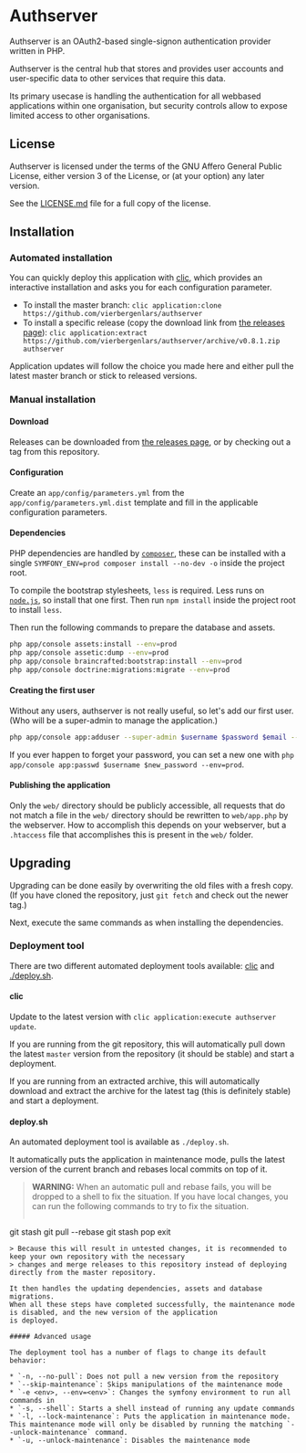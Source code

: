 # Authserver

Authserver is an OAuth2-based single-signon authentication provider written in PHP.

Authserver is the central hub that stores and provides user accounts and user-specific data to other services that
require this data.

Its primary usecase is handling the authentication for all webbased applications within one organisation,
but security controls allow to expose limited access to other organisations.

## License

Authserver is licensed under the terms of the GNU Affero General Public License, either version 3 of the License,
or (at your option) any later version.

See the [LICENSE.md](https://github.com/vierbergenlars/authserver/blob/master/LICENSE.md) file for a full copy of the license.

## Installation

### Automated installation

You can quickly deploy this application with [clic](https://github.com/vierbergenlars/clic),
which provides an interactive installation and asks you for each configuration parameter.

 * To install the master branch: `clic application:clone https://github.com/vierbergenlars/authserver`
 * To install a specific release (copy the download link from [the releases page](https://github.com/vierbergenlars/authserver/releases)): `clic application:extract https://github.com/vierbergenlars/authserver/archive/v0.8.1.zip authserver`

Application updates will follow the choice you made here and either pull the latest master branch or stick to released versions.

### Manual installation

#### Download

Releases can be downloaded from [the releases page](https://github.com/vierbergenlars/authserver/releases),
or by checking out a tag from this repository.

#### Configuration

Create an `app/config/parameters.yml` from the `app/config/parameters.yml.dist` template and fill in the applicable
configuration parameters.

#### Dependencies

PHP dependencies are handled by [`composer`](https://getcomposer.org/),
these can be installed with a single `SYMFONY_ENV=prod composer install --no-dev -o` inside the project root.

To compile the bootstrap stylesheets, `less` is required. Less runs on  [`node.js`](https://nodejs.org/),
so install that one first. Then run `npm install` inside the project root to install `less`.

Then run the following commands to prepare the database and assets.

```bash
php app/console assets:install --env=prod
php app/console assetic:dump --env=prod
php app/console braincrafted:bootstrap:install --env=prod
php app/console doctrine:migrations:migrate --env=prod
```

#### Creating the first user

Without any users, authserver is not really useful, so let's add our first user.
(Who will be a super-admin to manage the application.)

```bash
php app/console app:adduser --super-admin $username $password $email --env=prod
```

If you ever happen to forget your password,
you can set a new one with `php app/console app:passwd $username $new_password --env=prod`.

#### Publishing the application

Only the `web/` directory should be publicly accessible, all requests that do not match a file in the `web/` directory
should be rewritten to `web/app.php` by the webserver. How to accomplish this depends on your webserver,
but a `.htaccess` file that accomplishes this is present in the `web/` folder.

## Upgrading

Upgrading can be done easily by overwriting the old files with a fresh copy.
(If you have cloned the repository, just `git fetch` and check out the newer tag.)

Next, execute the same commands as when installing the dependencies.

### Deployment tool

There are two different automated deployment tools available: [clic](#clic) and [./deploy.sh](#deploy-sh).

#### clic

Update to the latest version with `clic application:execute authserver update`.

If you are running from the git repository, this will automatically pull down the latest `master` version from the repository
(it should be stable) and start a deployment.

If you are running from an extracted archive, this will automatically download and extract the archive for the latest tag
(this is definitely stable) and start a deployment.

#### deploy.sh

An automated deployment tool is available as `./deploy.sh`.

It automatically puts the application in maintenance mode,
pulls the latest version of the current branch and rebases local commits on top of it.

> **WARNING:** When an automatic pull and rebase fails, you will be dropped to a shell to fix the situation.
> If you have local changes, you can run the following commands to try to fix the situation.
> ```bash
git stash
git pull --rebase
git stash pop
exit
```
> Because this will result in untested changes, it is recommended to keep your own repository with the necessary
> changes and merge releases to this repository instead of deploying directly from the master repository.

It then handles the updating dependencies, assets and database migrations.
When all these steps have completed successfully, the maintenance mode is disabled, and the new version of the application
is deployed.

##### Advanced usage

The deployment tool has a number of flags to change its default behavior:

* `-n, --no-pull`: Does not pull a new version from the repository
* `--skip-maintenance`: Skips manipulations of the maintenance mode
* `-e <env>, --env=<env>`: Changes the symfony environment to run all commands in
* `-s, --shell`: Starts a shell instead of running any update commands
* `-l, --lock-maintenance`: Puts the application in maintenance mode. This maintenance mode will only be disabled by running the matching `--unlock-maintenance` command.
* `-u, --unlock-maintenance`: Disables the maintenance mode

